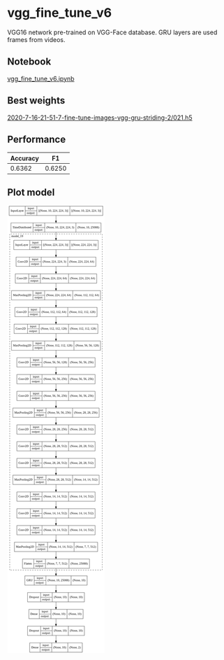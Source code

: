 # vgg_fine_tune_v6

VGG16 network pre-trained on VGG-Face database. GRU layers are used frames from videos.

## Notebook

[vgg_fine_tune_v6.ipynb](https://github.com/werlang/emolearn-ml-model/blob/main/vgg_fine_tune_v6/vgg_fine_tune_v6.ipynb)

## Best weights

[2020-7-16-21-51-7-fine-tune-images-vgg-gru-striding-2/021.h5](https://drive.google.com/file/d/1-jdoX6Bf56LobF4xJqIezkO7ByTT8fwY/view?usp=sharing)

## Performance

| Accuracy | F1 |
| --- | --- |
| 0.6362 | 0.6250 |

## Plot model

![image](vgg_fine_tune_v6.png)
